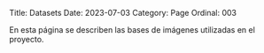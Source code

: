 Title: Datasets
Date: 2023-07-03
Category: Page
Ordinal: 003

En esta página se describen las bases de imágenes utilizadas en el proyecto.

